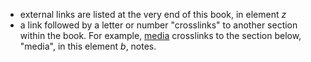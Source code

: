 - external links are listed at the very end of this book, in element _z_- a link followed by a letter or number  "crosslinks" to another section within the book. For example, [media](/front/notes#media) crosslinks to the section below, "media", in this element _b_, notes.